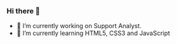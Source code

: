 ### Hi there 👋

- 🔭 I’m currently working on Support Analyst.
- 🌱 I’m currently learning HTML5, CSS3 and JavaScript
<!--
- 👯 I’m looking to collaborate on ...
- 🤔 I’m looking for help with ...
- 💬 Ask me about ...
- 📫 How to reach me: ...
- 😄 Pronouns: ...
- ⚡ Fun fact: ...
-->
